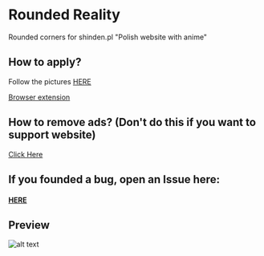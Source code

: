 # Rounded Reality
Rounded corners for shinden.pl "Polish website with anime"

## How to apply?
  Follow the pictures [HERE](https://github.com/PoDiax/Shinden-Rounded-Reality/tree/main/How%20to%20apply)
  
  [Browser extension](https://github.com/PoDiax/Shinden-Rounded-Reality/blob/main/How%20to%20apply/browser%20extension.md)

## How to remove ads? (Don't do this if you want to support website)
  [Click Here](https://github.com/PoDiax/Shinden-Rounded-Reality/blob/main/How%20to%20apply/Remove%20ADS.md)

## If you founded a bug, open an Issue here:
 #### [HERE](https://github.com/PoDiax/Shinden-Rounded-Reality/issues)

## Preview

![alt text](https://raw.githubusercontent.com/PoDiax/Shinden-Rounded-Reality/main/ScreenShots/EntireWebsite.png)

